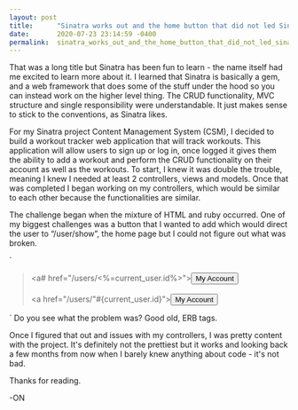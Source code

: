 ```yaml
---
layout: post
title:      "Sinatra works out and the home button that did not led Sinatra abyss."
date:       2020-07-23 23:14:59 -0400
permalink:  sinatra_works_out_and_the_home_button_that_did_not_led_sinatra_abyss
---
```



That was a long title but Sinatra has been fun to learn - the name itself had me excited to learn more about it. I learned that Sinatra is basically a gem, and a web framework that does some of the stuff under the hood so you can instead work on the higher level thing. The CRUD functionality, MVC structure and single responsibility were understandable. It just makes sense to stick to the conventions, as Sinatra likes. 

For my Sinatra project Content Management System (CSM), I decided to build a workout tracker web application that will track workouts. This application will allow users to sign up or log in, once logged it gives them the ability to add a workout and perform the CRUD functionality on their account as well as the workouts. To start, I knew it was double the trouble, meaning I knew I needed at least 2 controllers, views and models. Once that was completed I began working on my controllers, which would be similar to each other because the functionalities are similar. 

The challenge began when the mixture of HTML and ruby occurred. One of my biggest challenges was a button that I wanted to add which would direct the user to “/user/show”, the home page but I could not figure out what was broken.

`
> <a# href="/users/<%=current_user.id%>"><button>My Account</button></a><br>  
><a href="/users/"#{current_user.id}"><button>My Account</button></a><br> 

`
Do you see what the problem was? Good old, ERB tags. 

Once I figured that out and issues with my controllers, I was pretty content with the project. It's definitely not the prettiest but it works and looking back a few months from now when I barely knew anything about code - it's not bad. 

Thanks for reading.

-ON



